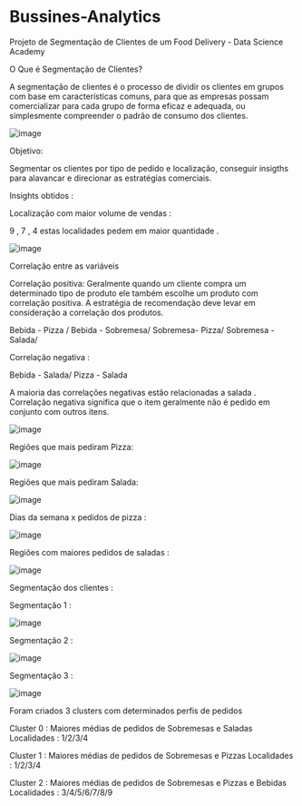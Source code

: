 # Bussines-Analytics
Projeto de Segmentação de Clientes de um Food Delivery - Data Science Academy

O Que é Segmentação de Clientes?

A segmentação de clientes é o processo de dividir os clientes em grupos com base em características comuns, para que as empresas possam comercializar para cada grupo de forma eficaz e adequada, ou simplesmente compreender o padrão de consumo dos clientes.

![image](https://user-images.githubusercontent.com/66536050/179821188-57c471e7-6257-4311-ac21-0fb4552530c8.png)

Objetivo:

Segmentar os clientes por tipo de pedido e localização, conseguir insigths para alavancar e direcionar as estratégias comerciais.

Insights obtidos :

Localização com maior volume de vendas :

9 , 7 , 4 estas localidades pedem em maior quantidade .

![image](https://user-images.githubusercontent.com/66536050/179821496-66b51c45-93f3-48cf-96c7-725f00872b0b.png)

Correlação entre as variáveis

Correlação positiva: Geralmente quando um cliente compra um determinado tipo de produto ele também escolhe um produto com correlação positiva. A estratégia de recomendação deve levar em consideração a correlação dos produtos.

Bebida - Pizza / Bebida - Sobremesa/ Sobremesa- Pizza/ Sobremesa - Salada/

Correlação negativa :

Bebida - Salada/ Pizza - Salada

A maioria das correlações negativas estão relacionadas a salada . Correlação negativa significa que o item geralmente não é pedido em conjunto com outros itens.

![image](https://user-images.githubusercontent.com/66536050/179822172-b5f45a0f-33d1-48ba-b732-b36c78643c86.png)

Regiões que mais pediram Pizza:

![image](https://user-images.githubusercontent.com/66536050/179827070-e34dfee6-0b6b-4d5e-9730-86ae540be276.png)

Regiões que mais pediram Salada:

![image](https://user-images.githubusercontent.com/66536050/179827178-6eafddbe-2b20-461b-9171-6eac5d6615f8.png)

Dias da semana x pedidos de pizza :

![image](https://user-images.githubusercontent.com/66536050/179827480-b466fac4-1222-4594-abd5-c647ffa7b5e1.png)

Regiões com maiores pedidos de saladas :

![image](https://user-images.githubusercontent.com/66536050/179827627-ade6f1bd-3ab7-49b4-a365-610438ab0c37.png)

Segmentação dos clientes :

Segmentação 1 :

![image](https://user-images.githubusercontent.com/66536050/179827961-4d5dac74-3cc6-47cb-ac96-1e2aae5f29b2.png)

Segmentação 2 :

![image](https://user-images.githubusercontent.com/66536050/179828047-d5f54ba7-e557-4d7c-a2e8-f68b625e5b5c.png)

Segmentação 3 :

![image](https://user-images.githubusercontent.com/66536050/179828112-00c3cd4d-53d6-474b-9f65-a9d6b8a32089.png)

Foram criados 3 clusters com determinados perfis de pedidos

Cluster 0 : Maiores médias de pedidos de Sobremesas e Saladas Localidades : 1/2/3/4

Cluster 1 : Maiores médias de pedidos de Sobremesas e Pizzas Localidades : 1/2/3/4

Cluster 2 : Maiores médias de pedidos de Sobremesas e Pizzas e Bebidas Localidades : 3/4/5/6/7/8/9




